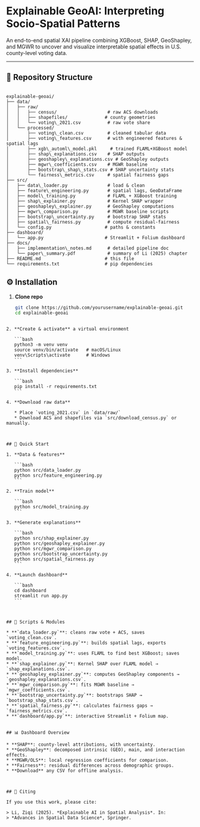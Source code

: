 
# Explainable GeoAI: Interpreting Socio-Spatial Patterns

An end-to-end spatial XAI pipeline combining XGBoost, SHAP, GeoShapley, and MGWR to uncover and visualize interpretable spatial effects in U.S. county-level voting data.

---

## 📂 Repository Structure

```

explainable-geoai/
├── data/
│   ├── raw/
│   │   ├── census/                   # raw ACS downloads
│   │   ├── shapefiles/              # county geometries
│   │   └── voting\_2021.csv          # raw vote share
│   └── processed/
│       ├── voting\_clean.csv         # cleaned tabular data
│       ├── voting\_features.csv      # with engineered features & spatial lags
│       ├── xgb\_automl\_model.pkl     # trained FLAML+XGBoost model
│       ├── shap\_explanations.csv    # SHAP outputs
│       ├── geoshapley\_explanations.csv # GeoShapley outputs
│       ├── mgwr\_coefficients.csv    # MGWR baseline
│       ├── bootstrap\_shap\_stats.csv # SHAP uncertainty stats
│       └── fairness\_metrics.csv     # spatial fairness gaps
├── src/
│   ├── data\_loader.py               # load & clean
│   ├── feature\_engineering.py       # spatial lags, GeoDataFrame
│   ├── model\_training.py            # FLAML + XGBoost training
│   ├── shap\_explainer.py            # Kernel SHAP wrapper
│   ├── geoshapley\_explainer.py      # GeoShapley computations
│   ├── mgwr\_comparison.py           # MGWR baseline scripts
│   ├── bootstrap\_uncertainty.py     # bootstrap SHAP stats
│   ├── spatial\_fairness.py          # compute residual‐fairness
│   └── config.py                    # paths & constants
├── dashboard/
│   └── app.py                       # Streamlit + Folium dashboard
├── docs/
│   ├── implementation\_notes.md      # detailed pipeline doc
│   └── paper\_summary.pdf            # summary of Li (2025) chapter
├── README.md                        # this file
└── requirements.txt                 # pip dependencies

```

## ⚙️ Installation

1. **Clone repo**  
   ```bash
   git clone https://github.com/yourusername/explainable-geoai.git
   cd explainable-geoai
````

2. **Create & activate** a virtual environment

   ```bash
   python3 -m venv venv
   source venv/bin/activate   # macOS/Linux
   venv\Scripts\activate      # Windows
   ```

3. **Install dependencies**

   ```bash
   pip install -r requirements.txt
   ```

4. **Download raw data**

   * Place `voting_2021.csv` in `data/raw/`
   * Download ACS and shapefiles via `src/download_census.py` or manually.



## 🚀 Quick Start

1. **Data & features**

   ```bash
   python src/data_loader.py
   python src/feature_engineering.py
   ```

2. **Train model**

   ```bash
   python src/model_training.py
   ```

3. **Generate explanations**

   ```bash
   python src/shap_explainer.py
   python src/geoshapley_explainer.py
   python src/mgwr_comparison.py
   python src/bootstrap_uncertainty.py
   python src/spatial_fairness.py
   ```

4. **Launch dashboard**

   ```bash
   cd dashboard
   streamlit run app.py
   ```



## 📝 Scripts & Modules

* **`data_loader.py`**: cleans raw vote + ACS, saves `voting_clean.csv`.
* **`feature_engineering.py`**: builds spatial lags, exports `voting_features.csv`.
* **`model_training.py`**: uses FLAML to find best XGBoost; saves model.
* **`shap_explainer.py`**: Kernel SHAP over FLAML model → `shap_explanations.csv`.
* **`geoshapley_explainer.py`**: computes GeoShapley components → `geoshapley_explanations.csv`.
* **`mgwr_comparison.py`**: fits MGWR baseline → `mgwr_coefficients.csv`.
* **`bootstrap_uncertainty.py`**: bootstraps SHAP → `bootstrap_shap_stats.csv`.
* **`spatial_fairness.py`**: calculates fairness gaps → `fairness_metrics.csv`.
* **`dashboard/app.py`**: interactive Streamlit + Folium map.


## 📊 Dashboard Overview

* **SHAP**: county-level attributions, with uncertainty.
* **GeoShapley**: decomposed intrinsic (GEO), main, and interaction effects.
* **MGWR/OLS**: local regression coefficients for comparison.
* **Fairness**: residual differences across demographic groups.
* **Download** any CSV for offline analysis.



## 🧾 Citing

If you use this work, please cite:

> Li, Ziqi (2025). *Explainable AI in Spatial Analysis*. In:
> *Advances in Spatial Data Science*, Springer.

